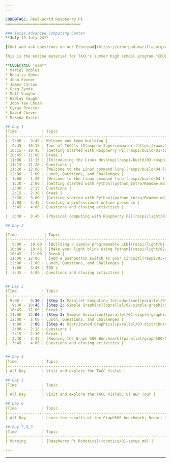 ```yaml
---
---

CODE@TACC: Real-World Raspberry Pi
=================================

### Texas Advanced Computing Center
**July 13-July 24**

[Chat and ask questions on our Etherpad](https://etherpad.mozilla.org/code-at-tacc)

This is the online material for TACC's summer high school program "CODE@TACC" in which students will build a Linux computer then learn how to connect it to the world and create their own inventions.

**CODE@TACC Team**
* Mariel Robles
* Rosalia Gomez
* John Fonner
* James Carson
* Greg Zynda
* Matt Vaughn
* Hadley Vaughn
* Joon Yee Chuah
* Cyrus Proctor
* David Carver
* Makeda Easter

## Day 1
|Time           | Topic                                                        |
|---------------|--------------------------------------------------------------|
|  9:00 -  9:45 | Welcome and team building |
|  9:45 - 10:15 | Tour of TACC's [Stampede Supercomputer](https://www.tacc.utexas.edu/stampede/) |
| 10:15 - 10:45 | [Getting Started with Raspberry Pi](raspi/build/01-build.md) |
| 10:45 - 11:00 | Break |
| 11:00 - 11:15 | [Introducing the Linux desktop](raspi/build/03-raspbian-desktop.md) |
| 11:15 - 11:20 | Questions |
| 11:20 - 12:00 | [Welcome to the Linux command line](raspi/build/04-linux-101.md) |
| 12:00 -  1:00 | Lunch, Questions, and Challenges |
|  1:00 -  1:30 | [Welcome to the Linux command line](raspi/build/04-linux-101.md) |
|  1:30 -  2:00 | [Getting started with Python](python_intro/Readme.md) |
|  2:00 -  2:15 | Questions |
|  2:15 -  2:30 | Break |
|  2:30 -  3:00 | [Getting started with Python](python_intro/Readme.md) |
|  3:00 -  3:45 | Creating a professional online presence |
|  3:45 -  4:00 | Questions and closing activities |

|  2:30 -  3:45 | [Physical computing with Raspberry Pi](raspi/light/01-led.md) |

## Day 2

|Time            | Topic                                                         |
|----------------|---------------------------------------------------------------|
|  9:00 -  10:00 | [Building a simple programmable LED](raspi/light/01-led.md) |
| 10:00 -  10:45 | [Make your light blink using Python](raspi/light/02-programming.md) |
| 10:45 -  11:00 | Break |
| 11:00 - 12:00  | [Add a pushbutton switch to your circuit](raspi/03-switch.md) |
| 12:00 -  1:00 | Lunch, Questions, and Challenges |
|  1:00 -  3:45 | TBD |
|  3:45 -  4:00 | Questions and closing activities |


## Day 3
|Time           | Topic                                                        |
|---------------|--------------------------------------------------------------|
| 9:00 -   9:30 | [Step 1: Parallel Computing Introduction](parallel/01-introduction.md) |
|  9:30 - 10:45 | [Step 2: Simple Graphics](parallel/02-simple-graphics.md) |
| 10:45 - 11:00 | Break |
| 11:00 - 12:00 | [Step 3: Simple Animation](parallel/02-simple-graphics.md) |
| 12:00 -  1:00 | Lunch, Questions, and Challenges |
|  1:00 -  2:00 | [Step 4: Distributed Graphics](parallel/03-distributed-graphics.md) |
|  2:00 -  2:15 | Questions |
|  2:15 -  2:30 | Break |
|  2:30 -  3:45 | [Running the Graph 500 Benchmark](parallel/graph500/01-graph500.md) |
|  3:45 -  4:00 | Questions and closing activities |


## Day 4
|Time           | Topic                                                        |
|---------------|--------------------------------------------------------------|
| All Day       | Visit and explore the TACC Vislab |

## Day 5
|Time           | Topic                                                        |
|---------------|--------------------------------------------------------------|
| All Day       | Visit and explore the TACC Vislab; UT WEP Tour |

## Day 6
|Time           | Topic                                                        |
|---------------|--------------------------------------------------------------|
| All Day       | Learn the results of the Graph500 benchmark; Depart for field trip |

## Day 7,8,9
|Time           | Topic                                                        |
|---------------|--------------------------------------------------------------|
| Morning       | [Raspberry Pi Robotics](robotics/01-setup.md) |

---
```

---
